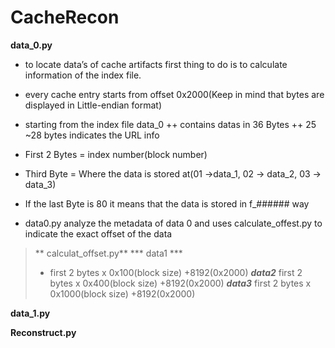 # CacheRecon
**data_0.py**
 + to locate data’s of cache artifacts first thing to do is to calculate information of the index file.

 + every cache entry starts from offset 0x2000(Keep in mind that bytes are displayed in Little-endian format)

 + starting from the index file data_0
 ++ contains datas in 36 Bytes
 ++ 25 ~28 bytes indicates the URL info

 + First 2 Bytes = index number(block number)

 + Third Byte = Where the data is stored at(01 →data_1, 02 → data_2, 03 → data_3)

 + If the last Byte is 80 it means that the data is stored in f_###### way

+ data0.py analyze the metadata of data 0 and uses calculate_offest.py to indicate the exact offset of the data
 > ** calculat_offset.py**
 > *** data1 ***
 > + first 2 bytes x 0x100(block size)  +8192(0x2000)
 > ***data2***
 > first 2 bytes x 0x400(block size) +8192(0x2000)
 > ***data3***
 > first 2 bytes x 0x1000(block size) +8192(0x2000)


**data_1.py**

**Reconstruct.py**
